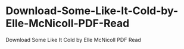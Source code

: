 # Download-Some-Like-It-Cold-by-Elle-McNicoll-PDF-Read
Download Some Like It Cold by Elle McNicoll PDF Read
